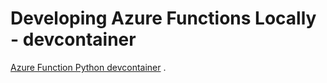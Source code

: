 # Developing Azure Functions Locally - devcontainer

[Azure Function Python devcontainer](https://github.com/microsoft/vscode-dev-containers/tree/main/containers/azure-functions-python-3) .